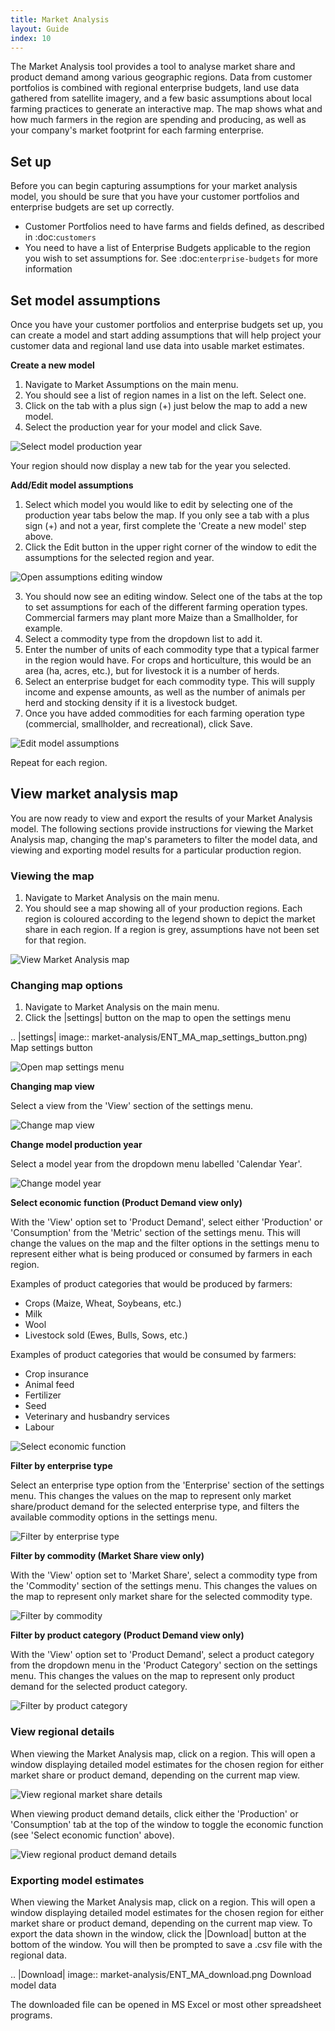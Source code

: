 ```yaml
---
title: Market Analysis
layout: Guide
index: 10
---
```


The Market Analysis tool provides a tool to analyse market share and product demand among various geographic regions. Data from customer portfolios is combined with regional enterprise budgets, land use data gathered from satellite imagery, and a few basic assumptions about local farming practices to generate an interactive map. The map shows what and how much farmers in the region are spending and producing, as well as your company's market footprint for each farming enterprise.

## Set up

Before you can begin capturing assumptions for your market analysis model, you should be sure that you have your customer portfolios and enterprise budgets are set up correctly. 

- Customer Portfolios need to have farms and fields defined, as described in :doc:`customers`
- You need to have a list of Enterprise Budgets applicable to the region you wish to set assumptions for. See :doc:`enterprise-budgets` for more information

## Set model assumptions

Once you have your customer portfolios and enterprise budgets set up, you can create a model and start adding assumptions that will help project your customer data and regional land use data into usable market estimates.

**Create a new model**

1. Navigate to Market Assumptions on the main menu. 
2. You should see a list of region names in a list on the left. Select one. 
3. Click on the tab with a plus sign (+) just below the map to add a new model. 
4. Select the production year for your model and click Save.

![Select model production year](images/ENT_MA_select_model_year.png)
 

Your region should now display a new tab for the year you selected. 

**Add/Edit model assumptions**

1. Select which model you would like to edit by selecting one of the production year tabs below the map. If you only see a tab with a plus sign (+) and not a year, first complete the 'Create a new model' step above.
2. Click the Edit button in the upper right corner of the window to edit the assumptions for the selected region and year. 

![Open assumptions editing window](images/ENT_MA_edit_assumptions_1.png)
 

3. You should now see an editing window. Select one of the tabs at the top to set assumptions for each of the different farming operation types. Commercial farmers may plant more Maize than a Smallholder, for example.
4. Select a commodity type from the dropdown list to add it.
5. Enter the number of units of each commodity type that a typical farmer in the region would have. For crops and horticulture, this would be an area (ha, acres, etc.), but for livestock it is a number of herds.
6. Select an enterprise budget for each commodity type. This will supply income and expense amounts, as well as the number of animals per herd and stocking density if it is a livestock budget.
7. Once you have added commodities for each farming operation type (commercial, smallholder, and recreational), click Save. 

![Edit model assumptions](images/ENT_MA_edit_assumptions_2.png)
 

Repeat for each region.

## View market analysis map

You are now ready to view and export the results of your Market Analysis model. The following sections provide instructions for viewing the Market Analysis map, changing the map's parameters to filter the model data, and viewing and exporting model results for a particular production region.

### Viewing the map

1. Navigate to Market Analysis on the main menu.
2. You should see a map showing all of your production regions. Each region is coloured according to the legend shown to depict the market share in each region. If a region is grey, assumptions have not been set for that region. 

![View Market Analysis map](images/ENT_MA_view_map.png)
 

### Changing map options

1. Navigate to Market Analysis on the main menu.
2. Click the |settings| button on the map to open the settings menu

.. |settings| image:: market-analysis/ENT_MA_map_settings_button.png)
 Map settings button

![Open map settings menu](images/ENT_MA_open_map_settings.png)
 

**Changing map view** 

Select a view from the 'View' section of the settings menu.

![Change map view](images/ENT_MA_change_map_view.png)
 

**Change model production year**

Select a model year from the dropdown menu labelled 'Calendar Year'.

![Change model year](images/ENT_MA_map_change_model_year.png)
 

**Select economic function (Product Demand view only)**

With the 'View' option set to 'Product Demand', select either 'Production' or 'Consumption' from the 'Metric' section of the settings menu. This will change the values on the map and the filter options in the settings menu to represent either what is being produced or consumed by farmers in each region.

Examples of product categories that would be produced by farmers:

* Crops (Maize, Wheat, Soybeans, etc.)
* Milk
* Wool
* Livestock sold (Ewes, Bulls, Sows, etc.)

Examples of product categories that would be consumed by farmers:

* Crop insurance
* Animal feed
* Fertilizer
* Seed
* Veterinary and husbandry services
* Labour

![Select economic function](images/ENT_MA_map_select_metric.png)
 

**Filter by enterprise type** 

Select an enterprise type option from the 'Enterprise' section of the settings menu. This changes the values on the map to represent only market share/product demand for the selected enterprise type, and filters the available commodity options in the settings menu. 

![Filter by enterprise type](images/ENT_MA_map_select_enterprise.png)
 

**Filter by commodity (Market Share view only)**

With the 'View' option set to 'Market Share', select a commodity type from the 'Commodity' section of the settings menu. This changes the values on the map to represent only market share for the selected commodity type.

![Filter by commodity](images/ENT_MA_map_select_commodity.png)
 

**Filter by product category (Product Demand view only)**

With the 'View' option set to 'Product Demand', select a product category from the dropdown menu in the 'Product Category' section on the settings menu. This changes the values on the map to represent only product demand for the selected product category.

![Filter by product category](images/ENT_MA_map_select_product_category.png)
 

### View regional details

When viewing the Market Analysis map, click on a region. This will open a window displaying detailed model estimates for the chosen region for either market share or product demand, depending on the current map view.

![View regional market share details](images/ENT_MA_market_share_modal.png)
 

When viewing product demand details, click either the 'Production' or 'Consumption' tab at the top of the window to toggle the economic function (see 'Select economic function' above).

![View regional product demand details](images/ENT_MA_product_demand_modal.png)
 

### Exporting model estimates

When viewing the Market Analysis map, click on a region. This will open a window displaying detailed model estimates for the chosen region for either market share or product demand, depending on the current map view. To export the data shown in the window, click the |Download| button at the bottom of the window. You will then be prompted to save a .csv file with the regional data.

.. |Download| image:: market-analysis/ENT_MA_download.png Download model data

The downloaded file can be opened in MS Excel or most other spreadsheet programs.
